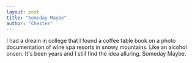 ```yaml
---
layout: post
title: "Someday Maybe"
author: "Chester"
---
```


I had a dream in college that I found a coffee table book on a photo documentation of wine spa resorts in snowy mountains. Like an alcohol onsen. It's been years and I still find the idea alluring. Someday Maybe.
